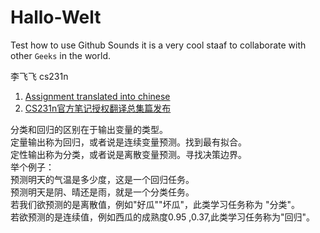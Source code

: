 # Hallo-Welt
Test how to use Github
Sounds it is a very cool staaf to collaborate with other `Geeks` in the world.

李飞飞 cs231n

1. [Assignment translated into chinese](http://op.inews.qq.com/m/20180207A0GNWA00?refer=100000355&chl_code=kb_news_tech&h=0)  
2. [CS231n官方笔记授权翻译总集篇发布](https://zhuanlan.zhihu.com/p/21930884)

分类和回归的区别在于输出变量的类型。  
定量输出称为回归，或者说是连续变量预测。找到最有拟合。  
定性输出称为分类，或者说是离散变量预测。寻找决策边界。  
举个例子：  
预测明天的气温是多少度，这是一个回归任务。  
预测明天是阴、晴还是雨，就是一个分类任务。  
若我们欲预测的是离散值，例如"好瓜""坏瓜"，此类学习任务称为 "分类"。  
若欲预测的是连续值，例如西瓜的成熟度0.95 ,0.37,此类学习任务称为"回归"。  
